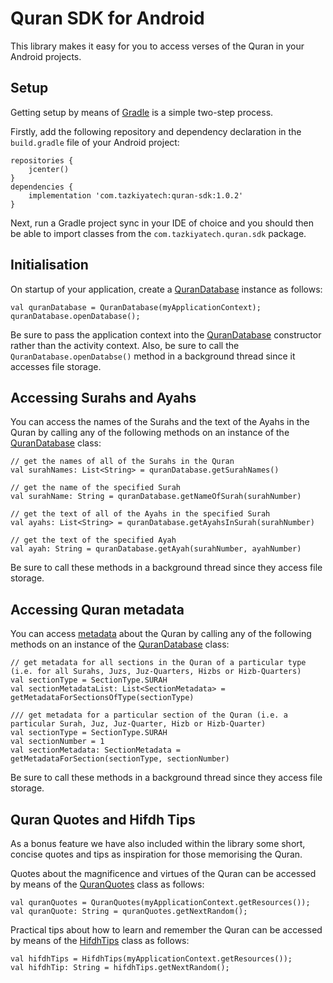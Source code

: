 # Quran SDK for Android

This library makes it easy for you to access verses of the Quran in your Android projects.

## Setup

Getting setup by means of [Gradle](https://gradle.org/) is a simple two-step process.

Firstly, add the following repository and dependency declaration in the `build.gradle` file of your Android project:

    repositories {
        jcenter()
    }
    dependencies {
        implementation 'com.tazkiyatech:quran-sdk:1.0.2'
    }

Next, run a Gradle project sync in your IDE of choice and you should then be able to import classes from the `com.tazkiyatech.quran.sdk` package.

## Initialisation

On startup of your application, create a [QuranDatabase](src/main/java/com/tazkiyatech/quran/sdk/database/QuranDatabase.kt) instance as follows:

    val quranDatabase = QuranDatabase(myApplicationContext);
    quranDatabase.openDatabase();

Be sure to pass the application context into the [QuranDatabase](src/main/java/com/tazkiyatech/quran/sdk/database/QuranDatabase.kt) constructor rather than the activity context. Also, be sure to call the `QuranDatabase.openDatabse()` method in a background thread since it accesses file storage.

## Accessing Surahs and Ayahs

You can access the names of the Surahs and the text of the Ayahs in the Quran by calling any of the following methods on an instance of the [QuranDatabase](src/main/java/com/tazkiyatech/quran/sdk/database/QuranDatabase.kt) class:

    // get the names of all of the Surahs in the Quran
    val surahNames: List<String> = quranDatabase.getSurahNames()
    
    // get the name of the specified Surah
    val surahName: String = quranDatabase.getNameOfSurah(surahNumber)
    
    // get the text of all of the Ayahs in the specified Surah
    val ayahs: List<String> = quranDatabase.getAyahsInSurah(surahNumber)
    
    // get the text of the specified Ayah
    val ayah: String = quranDatabase.getAyah(surahNumber, ayahNumber)

Be sure to call these methods in a background thread since they access file storage.

## Accessing Quran metadata

You can access [metadata](src/main/java/com/tazkiyatech/quran/sdk/model/SectionMetadata.kt) about the Quran by calling any of the following methods on an instance of the [QuranDatabase](src/main/java/com/tazkiyatech/quran/sdk/database/QuranDatabase.kt) class:

    // get metadata for all sections in the Quran of a particular type (i.e. for all Surahs, Juzs, Juz-Quarters, Hizbs or Hizb-Quarters)
    val sectionType = SectionType.SURAH
    val sectionMetadataList: List<SectionMetadata> = getMetadataForSectionsOfType(sectionType)

    /// get metadata for a particular section of the Quran (i.e. a particular Surah, Juz, Juz-Quarter, Hizb or Hizb-Quarter)
    val sectionType = SectionType.SURAH
    val sectionNumber = 1
    val sectionMetadata: SectionMetadata = getMetadataForSection(sectionType, sectionNumber)

Be sure to call these methods in a background thread since they access file storage.

## Quran Quotes and Hifdh Tips

As a bonus feature we have also included within the library some short, concise quotes and tips as inspiration for those memorising the Quran.

Quotes about the magnificence and virtues of the Quran can be accessed by means of the [QuranQuotes](src/main/java/com/tazkiyatech/quran/sdk/database/QuranQuotes.kt) class as follows:

    val quranQuotes = QuranQuotes(myApplicationContext.getResources());
    val quranQuote: String = quranQuotes.getNextRandom();

Practical tips about how to learn and remember the Quran can be accessed by means of the [HifdhTips](src/main/java/com/tazkiyatech/quran/sdk/database/HifdhTips.kt) class as follows:

    val hifdhTips = HifdhTips(myApplicationContext.getResources());
    val hifdhTip: String = hifdhTips.getNextRandom();
